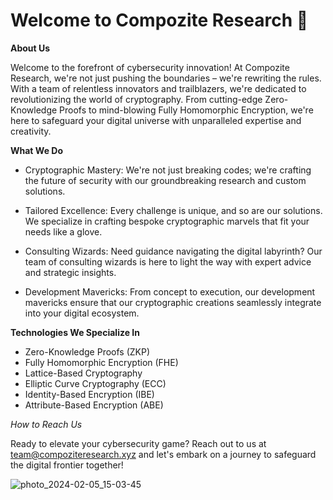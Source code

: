 # Welcome to Compozite Research 🚀

**About Us**

Welcome to the forefront of cybersecurity innovation! At Compozite Research, we're not just pushing the boundaries – we're rewriting the rules. With a team of relentless innovators and trailblazers, we're dedicated to revolutionizing the world of cryptography. From cutting-edge Zero-Knowledge Proofs to mind-blowing Fully Homomorphic Encryption, we're here to safeguard your digital universe with unparalleled expertise and creativity.

**What We Do**

* Cryptographic Mastery: We're not just breaking codes; we're crafting the future of security with our groundbreaking research and custom solutions.

* Tailored Excellence: Every challenge is unique, and so are our solutions. We specialize in crafting bespoke cryptographic marvels that fit your needs like a glove.

* Consulting Wizards: Need guidance navigating the digital labyrinth? Our team of consulting wizards is here to light the way with expert advice and strategic insights.

* Development Mavericks: From concept to execution, our development mavericks ensure that our cryptographic creations seamlessly integrate into your digital ecosystem.

**Technologies We Specialize In**

* Zero-Knowledge Proofs (ZKP)
* Fully Homomorphic Encryption (FHE)
* Lattice-Based Cryptography
* Elliptic Curve Cryptography (ECC)
* Identity-Based Encryption (IBE)
* Attribute-Based Encryption (ABE)

_How to Reach Us_

Ready to elevate your cybersecurity game? Reach out to us at team@compoziteresearch.xyz and let's embark on a journey to safeguard the digital frontier together!



![photo_2024-02-05_15-03-45](https://github.com/compozite-research/Compozite-research/assets/162004675/cc69c5d7-418e-4b91-8a2e-3d145b51c7f0)
